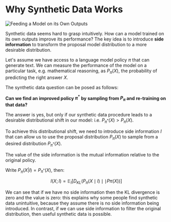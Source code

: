 # Why Synthetic Data Works

![Feeding a Model on its Own Outputs](https://upload.wikimedia.org/wikipedia/commons/7/71/Serpiente_alquimica.jpg)

Synthetic data seems hard to grasp intuitively. How can a model trained on its own outputs improve its performance? The key idea is to introduce **side information** to transform the proposal model distribution to a more desirable distribution.

Let's assume we have access to a language model policy $\pi$ that can generate text. We can measure the performance of the model on a particular task, e.g. mathematical reasoning, as $P_{\pi}\left(X\right)$, the probability of predicting the right answer $X$.

The synthetic data question can be posed as follows:

**Can we find an improved policy $\pi^{*}$ by sampling from $P_{\pi}$ and re-training on that data?**

The answer is yes, but only if our synthetic data procedure leads to a desirable distributional shift in our model: i.e. $P_{\pi^{*}}\left(X\right) > P_{\pi}\left(X\right)$.

To achieve this distributional shift, we need to introduce side information $I$ that can allow us to use the proposal distribution $P_{\pi}\left(X\right)$ to sample from a desired distribution $P_{\pi^{*}}\left(X\right)$.

The value of the side information is the mutual information relative to the original policy. 

Write $P_{\pi}(X|I) = P_{\pi^{*}}\left(X\right)$, then:

$$ I(X; I) = \mathbb{E}_{I}\left[D_{KL}\left(P_{\pi}(X\mid{I})\mid\mid{P}{\pi}(X)\right)\right] $$

We can see that if we have no side information then the KL divergence is zero and the value is zero: this explains why some people find synthetic data unintuitive, because they assume there is no side information being introduced. In contrast, if we can use side information to filter the original distribution, then useful synthetic data is possible. 
